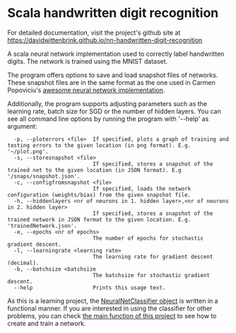 # Scala handwritten digit recognition

For detailed documentation, visit the project's github site at
https://davidwittenbrink.github.io/nn-handwritten-digit-recognition

A scala neural network implementation used to correctly label
handwritten digits. The network is trained using the MNIST
dataset.

The program offers options to save and load snapshot files of networks.
These snapshot files are in the same format as the one used in
Carmen Popoviciu's [awesome neural network
implementation](https://github.com/CarmenPopoviciu/neural-net). 

Additionally, the program supports adjusting parameters such as
the learning rate, batch size for SGD or the number of hidden
layers. You can see all command line options by running the program
with '--help' as argument:
```
  -p, --ploterrors <file>  If specified, plots a graph of training and testing errors to the given location (in png format). E.g. '~/plot.png'.
  -s, --storesnapshot <file>
                           If specified, stores a snapshot of the trained net to the given location (in JSON format). E.g '/snaps/snapshot.json'.
  -c, --configfromsnapshot <file>
                           If specified, loads the network configuration (weights/bias) from the given snapshot file.
  -h, --hiddenlayers <nr of neurons in 1. hidden layer>,<nr of neurons in 2. hidden layer>
                           If specified, stores a snapshot of the trained network in JSON format to the given location. E.g. 'trainedNetwork.json'.
  -e, --epochs <nr of epochs>
                           The number of epochs for stochastic gradient descent.
  -l, --learningrate <learning rate>
                           The learning rate for gradient descent (decimal).
  -b, --batchsize <batchsize
                           The batchsize for stochastic gradient descent.
  --help                   Prints this usage text.
```
As this is a learning project, the
[NeuralNetClassifier object](/src/main/scala/NeuralNetClassifier.scala)
is written in a functional manner.
If you are interested in using the classifier for other problems,
you can check
[the main function of this project](/src/main/scala/Main.scala)
to see how to create and train a network.
